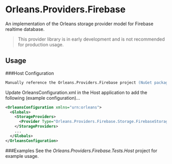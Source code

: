 # Orleans.Providers.Firebase
An implementation of the Orleans storage provider model for Firebase realtime database.
> This provider library is in early development and is not recommended for production usage.

## Usage
###Host Configuration

```ps
Manually reference the Orleans.Providers.Firebase project (NuGet package not yet available).
```
Update OrleansConfiguration.xml in the Host application to add the following (example configuration)...
```xml
<OrleansConfiguration xmlns="urn:orleans">
  <Globals>
    <StorageProviders>
      <Provider Type="Orleans.Providers.Firebase.Storage.FirebaseStorageProvider" Name="Default" BasePath="https://{yourfirebasedatabase}.firebaseio.com" Auth="{yourfirebaseauth}"/>
    </StorageProviders>
    ...
  </Globals>
</OrleansConfiguration>
```

###Examples
See the *Orleans.Providers.Firebase.Tests.Host* project for example usage.
